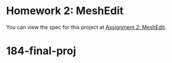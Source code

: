 # Homework 2: MeshEdit

You can view the spec for this project at [Assignment 2: MeshEdit](https://cs184.eecs.berkeley.edu/sp24/docs/hw2-spec).
# 184-final-proj
